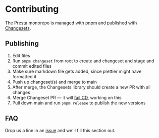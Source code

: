 # Contributing

The Presta monorepo is managed with [pnpm]() and published with [Changesets]().

## Publishing

1. Edit files
2. Run `pnpm changeset` from root to create and changeset and stage and commit
   edited files
3. Make sure markdown file gets added, since prettier might have formatted it
4. Push up changeset(s) and merge to main
5. After merge, the Changesets library should create a new PR with all changes
6. Merge Changeset PR — it will [fail
   CD](https://github.com/atlassian/changesets/issues/550), working on this
7. Pull down main and run `pnpm release` to publish the new versions

## FAQ

Drop us a line in an [issue](https://github.com/sure-thing/presta/issues) and we'll fill this section out.
